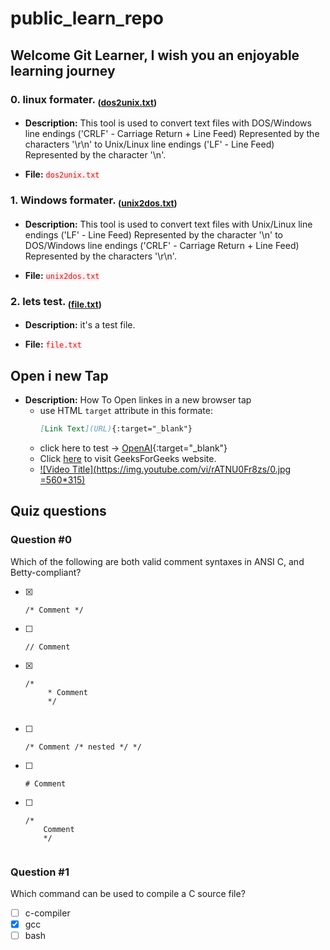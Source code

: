 # public_learn_repo 
## Welcome Git Learner, I wish you an enjoyable learning journey

### 0. linux formater. <sub>([dos2unix.txt](dos2unix.txt))</sub>
- **Description:** This tool is used to convert text files with DOS/Windows line endings ('CRLF' - Carriage Return + Line Feed) Represented by the characters '\r\n' to Unix/Linux line endings ('LF' - Line Feed) Represented by the character '\n'.

- **File:** <code style="background-color: #f9f2f4;"><span style="color:red;">dos2unix.txt</span></code>


### 1. Windows formater. <sub>([unix2dos.txt](unix2dos.txt))</sub>
- **Description:** This tool is used to convert text files with Unix/Linux line endings ('LF' - Line Feed) Represented by the character '\n' to DOS/Windows line endings ('CRLF' - Carriage Return + Line Feed) Represented by the characters '\r\n'.

- **File:** <code style="background-color: #f9f2f4;"><span style="color:red;">unix2dos.txt</span></code>

### 2. lets test. <sub>([file.txt](file.txt))</sub>
- **Description:** it's a test file.

- **File:** <code style="background-color: #f9f2f4;"><span style="color:red;">file.txt</span></code>



## Open i new Tap
- **Description:** How To Open linkes in a new browser tap
    - use HTML `target` attribute in this formate:
        ```md
        [Link Text](URL){:target="_blank"}
        ```
  - click here to test -> [OpenAI](https://openai.com){:target="_blank"}
  - Click <a href="https://www.geeksforgeeks.org/" target="_blank">here</a> to visit GeeksForGeeks website.
  - [![Video Title](https://img.youtube.com/vi/rATNU0Fr8zs/0.jpg =560*315)](https://www.youtube.com/watch?v=rATNU0Fr8zs)


## Quiz questions
### Question #0
Which of the following are both valid comment syntaxes in ANSI C, and Betty-compliant?
- [x] <pre><code>/* Comment */</code></pre>
- [ ] <pre><code>// Comment</code></pre>
- [x] <pre><code>/*
      &ensp;* Comment
      &ensp;*/
      </code></pre>
- [ ] <pre><code>/* Comment /* nested */ */</pre></code>
- [ ] <pre><code># Comment</pre></code>
- [ ] <pre><code>/*
      Comment
      */
      </pre></code>
### Question #1
Which command can be used to compile a C source file?
- [ ] c-compiler
- [x] gcc
- [ ] bash
